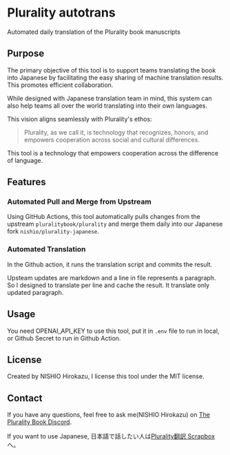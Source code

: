 # Plurality autotrans
Automated daily translation of the Plurality book manuscripts

## Purpose

The primary objective of this tool is to support teams translating the book into Japanese by facilitating the easy sharing of machine translation results. This promotes efficient collaboration.

While designed with Japanese translation team in mind, this system can also help teams all over the world translating into their own languages. 

This vision aligns seamlessly with Plurality's ethos:

>Plurality, as we call it, is technology that recognizes, honors, and empowers cooperation across social and cultural differences.

This tool is a technology that empowers cooperation across the difference of language.


## Features

### Automated Pull and Merge from Upstream
Using GitHub Actions, this tool automatically pulls changes from the upstream `pluralitybook/plurality` and merge them daily into our Japanese fork `nishio/plurality-japanese`.

### Automated Translation
In the Github action, it runs the translation script and commits the result.

Upsteam updates are markdown and a line in file represents a paragraph. So I designed to translate per line and cache the result. It translate only updated paragraph.

## Usage
You need OPENAI_API_KEY to use this tool, put it in `.env` file to run in local, or Github Secret to run in Github Action.

## License
Created by NISHIO Hirokazu, I license this tool under the MIT license.

## Contact

If you have any questions, feel free to ask me(NISHIO Hirokazu) on [The Plurality Book Discord](https://discord.gg/9HzwhKt6).

If you want to use Japanese, 日本語で話したい人は[Plurality翻訳 Scrapbox](https://scrapbox.io/projects/plurality-japanese/invitations/d784b3b1a8abb3902ef6731eb034e9e9)へ。